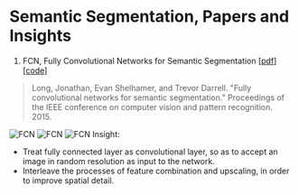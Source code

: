 # Semantic Segmentation, Papers and Insights

1. FCN, Fully Convolutional Networks for Semantic Segmentation [[pdf](https://www.cv-foundation.org/openaccess/content_cvpr_2015/papers/Long_Fully_Convolutional_Networks_2015_CVPR_paper.pdf)][[code](https://github.com/shelhamer/fcn.berkeleyvision.org)]

>Long, Jonathan, Evan Shelhamer, and Trevor Darrell. "Fully convolutional networks for semantic segmentation." Proceedings of the IEEE conference on computer vision and pattern recognition. 2015.

![FCN](img/FCN_1_FC2FC.png)
![FCN](img/FCN_2_FusionAndUpscaling.png)
![FCN](img/FCN_3_32s_16s_8s.png)
Insight:
* Treat fully connected layer as convolutional layer, so as to accept an image in random resolution as input to the network.
* Interleave the processes of feature combination and upscaling, in order to improve spatial detail.
